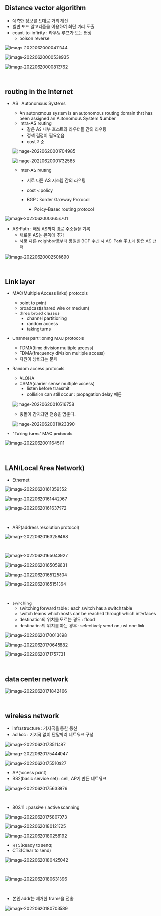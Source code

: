 ## Distance vector algorithm

* 예측한 정보를 토대로 거리 계산  
* 벨만 포드 알고리즘을 이용하여 최단 거리 도출  
* count-to-infinity : 라우팅 루프가 도는 현상  
  * poison reverse  

![image-20220620000411344](week3_network_hee.assets/image-20220620000411344.png)  

![image-20220620000538935](week3_network_hee.assets/image-20220620000538935.png)  

![image-20220620000813762](week3_network_hee.assets/image-20220620000813762.png)  

<br>

## routing in the Internet

* AS : Autonomous Systems
  * An autonomous system is an autonomous routing domain that has been assigned an Autonomous System Number
  * Intra-AS routing
    * 같은 AS 내부 호스트와 라우터들 간의 라우팅
    * 정책 결정이 필요없음
    * cost 기준

  ![image-20220620001704985](week3_network_hee.assets/image-20220620001704985.png)
  
  ![image-20220620001732585](week3_network_hee.assets/image-20220620001732585.png)
  
  
    * Inter-AS routing
  
  
      * 서로 다른 AS 시스템 간의 라우팅
      * cost < policy
  
  
      * BGP : Border Gateway Protocol
  
        * Policy-Based routing protocol
  

![image-20220620003654701](week3_network_hee.assets/image-20220620003654701.png)

* AS-Path : 해당 AS까지 경로 주소들을 기록
  * 새로운 AS는 왼쪽에 추가
  * 서로 다른 neighbor로부터 동일한 BGP 수신 시 AS-Path 주소에 짧은 AS 선택


![image-20220620002508690](week3_network_hee.assets/image-20220620002508690.png)

<br>

  ## Link layer

* MAC(Multiple Access links) protocols

  * point to point
  * broadcast(shared wire or medium)
  * three broad classes
    * channel partitioning
    * random access
    * taking turns

* Channel partitioning MAC protocols

  * TDMA(time division multiple access)
  * FDMA(frequency division multiple access)
  * 자원이 낭비되는 문제

* Random access protocols

  * ALOHA
  * CSMA(carrier sense multiple access)
    * listen before transmit
    * collision can still occur : propagation delay 때문

  ![image-20220620010516758](week3_network_hee.assets/image-20220620010516758.png)

  * 충돌이 감지되면 전송을 멈춘다.

  ![image-20220620011023390](week3_network_hee.assets/image-20220620011023390.png)

* "Taking turns" MAC protocols

![image-20220620011645111](week3_network_hee.assets/image-20220620011645111.png)

<br>

## LAN(Local Area Network)

* Ethernet

![image-20220620161359552](week3_network_hee.assets/image-20220620161359552.png)

![image-20220620161442067](week3_network_hee.assets/image-20220620161442067-16557092833881.png)

![image-20220620161637972](week3_network_hee.assets/image-20220620161637972.png)

<br>

* ARP(address resolution protocol)

![image-20220620163258468](week3_network_hee.assets/image-20220620163258468.png)

<br>

![image-20220620165043927](week3_network_hee.assets/image-20220620165043927.png)

![image-20220620165059631](week3_network_hee.assets/image-20220620165059631.png)

![image-20220620165125804](week3_network_hee.assets/image-20220620165125804.png)

![image-20220620165151364](week3_network_hee.assets/image-20220620165151364.png)

<br>

* switching
  * switching forward table : each switch has a switch table
  * switch learns which hosts can be reached through which interfaces
  * destination의 위치를 모르는 경우 : flood
  * destination의 위치를 아는 경우 : selectively send on just one link

![image-20220620170013698](week3_network_hee.assets/image-20220620170013698.png)

![image-20220620170645882](week3_network_hee.assets/image-20220620170645882.png)

![image-20220620171757731](week3_network_hee.assets/image-20220620171757731.png)

<br>

## data center network

![image-20220620171842466](week3_network_hee.assets/image-20220620171842466.png)

<br>

## wireless network

* infrastructure : 기지국을 통한 통신
* ad hoc : 기지국 없이 단말끼리 네트워크 구성

![image-20220620173511487](week3_network_hee.assets/image-20220620173511487.png)

![image-20220620175444047](week3_network_hee.assets/image-20220620175444047.png)

![image-20220620175510927](week3_network_hee.assets/image-20220620175510927.png)

* AP(access point) 
* BSS(basic service set) : cell,  AP가 만든 네트워크

![image-20220620175633876](week3_network_hee.assets/image-20220620175633876.png)

<br>

* 802.11 : passive / active scanning

![image-20220620175807073](week3_network_hee.assets/image-20220620175807073.png)

![image-20220620180121725](week3_network_hee.assets/image-20220620180121725.png)

![image-20220620180258192](week3_network_hee.assets/image-20220620180258192.png)

* RTS(Ready to send)
* CTS(Clear to send)

![image-20220620180425042](week3_network_hee.assets/image-20220620180425042.png)

<br>

![image-20220620180631896](week3_network_hee.assets/image-20220620180631896.png)

<br>

* 본인 addr는 제거한 frame을 전송

![image-20220620180703589](week3_network_hee.assets/image-20220620180703589.png)



